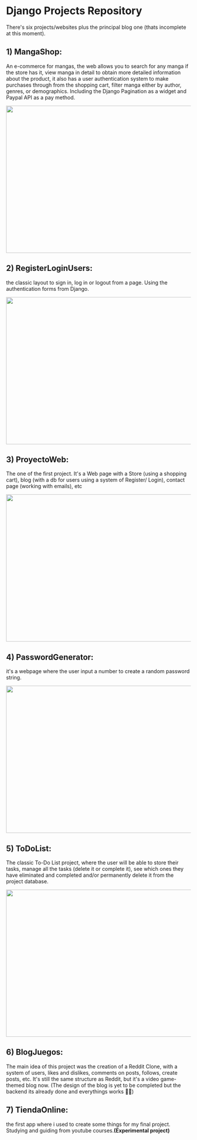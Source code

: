  <h1>Django Projects Repository </h1>

There's six projects/websites plus the principal blog one (thats incomplete at this moment).

<h2>1) MangaShop:</h2> 
<p>An e-commerce for mangas, the web allows you to search for any manga if the store has it, view manga in detail to obtain more detailed information about the product, it also has a user authentication system to make purchases through from the shopping cart, filter manga either by author, genres, or demographics. Including the Django Pagination as a widget and Paypal API as a pay method.</p>
<img src='https://user-images.githubusercontent.com/99824291/186219089-b9d355b4-810d-48e6-81a9-c0204b18fc1e.gif' width='720' height='400' />

<h2>2) RegisterLoginUsers:</h2> 
<p> the classic layout to sign in, log in or logout from a page. Using the authentication forms from Django.</p>
<img src='https://user-images.githubusercontent.com/99824291/186221110-c6b90e02-daa2-4592-9f87-b66ed7440051.gif' width='720' height='400' />

<h2>3) ProyectoWeb:</h2> 
<p> The one of the first project. It's a Web page with a Store (using a shopping cart), blog (with a db for users using a system of Register/ Login), contact page (working with emails), etc</p>
<img src='https://user-images.githubusercontent.com/99824291/186221374-d0321d1f-19fd-4fae-837f-840a89447407.gif' width='720' height='400' />

<h2>4) PasswordGenerator:</h2> 
<p> it's a webpage where the user input a number to create a random password string.</p>
<img src='https://user-images.githubusercontent.com/99824291/186221845-b9af1f5a-7742-4c2f-97f4-a3235a7273b7.gif' width='720' height='400' />

<h2>5) ToDoList:</h2> 
<p> The classic To-Do List project, where the user will be able to store their tasks, manage all the tasks (delete it or complete it), see which ones they have eliminated and completed and/or permanently delete it from the project database.</p>
<img src='https://user-images.githubusercontent.com/99824291/186222621-c2df85ca-c0f8-4d96-adb9-0e2499657288.gif' width='720' height='400' />

<h2>6) BlogJuegos:</h2> 
<p>The main idea of this project was the creation of a Reddit Clone, with a system of users, likes and dislikes, comments on posts, follows, create posts, etc. It's still the same structure as Reddit, but it's a video game-themed blog now. (The design of the blog is yet to be completed but the backend its already done and everythings works 👍🏼)</p>

<h2>7) TiendaOnline:</h2> 
<p>the first app where i used to create some things for my final project. Studying and guiding from youtube courses.<strong>(Experimental project)</strong></p>

